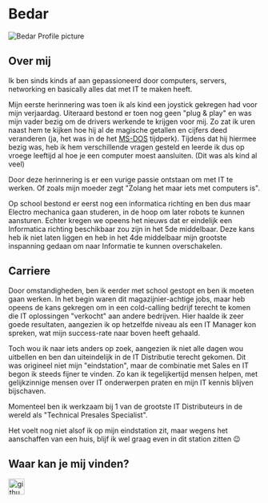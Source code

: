 # Bedar

![Bedar Profile picture](assets/../../assets/images/bedar/bedar_profile.jpg)

## Over mij

Ik ben sinds kinds af aan gepassioneerd door computers, servers, networking en basically alles dat met IT te maken heeft.

Mijn eerste herinnering was toen ik als kind een joystick gekregen had voor mijn verjaardag. Uiteraard bestond er toen nog geen "plug & play" en was mijn vader bezig om de drivers werkende te krijgen voor mij. Zo zat ik uren naast hem te kijken hoe hij al de magische getallen en cijfers deed veranderen (ja, het was in de het [MS-DOS](../operating_systems/msdos.md) tijdperk). Tijdens dat hij hiermee bezig was, heb ik hem verschillende vragen gesteld en leerde ik dus op vroege leeftijd al hoe je een computer moest aansluiten. (Dit was als kind al veel)

Door deze herinnering is er een vurige passie ontstaan om met IT te werken. Of zoals mijn moeder zegt "Zolang het maar iets met computers is".

Op school bestond er eerst nog een informatica richting en ben dus maar Electro mechanica gaan studeren, in de hoop om later robots te kunnen aansturen.
Echter kregen we opeens het nieuws dat er eindelijk een Informatica richting beschikbaar zou zijn in het 5de middelbaar.
Deze kans heb ik niet laten liggen en heb in het 4de middelbaar mijn grootste inspanning gedaan om naar Informatie te kunnen overschakelen.

## Carriere

Door omstandigheden, ben ik eerder met school gestopt en ben ik moeten gaan werken. In het begin waren dit magazijnier-achtige jobs, maar heb opeens de kans gekregen om in een cold-calling bedrijf terecht te komen die IT oplossingen "verkocht" aan andere bedrijven. Hier haalde ik zeer goede resultaten, aangezien ik op hetzelfde niveau als een IT Manager kon spreken, wat mijn success-rate naar boven heeft gehaald.

Toch wou ik naar iets anders op zoek, aangezien ik niet alle dagen wou uitbellen en ben dan uiteindelijk in de IT Distributie terecht gekomen.
Dit was origineel niet mijn "eindstation", maar de combinatie met Sales en IT begon ik steeds fijner te vinden. Zo kan ik tegelijkertijd mensen helpen, met gelijkzinnige mensen over IT onderwerpen praten en mijn IT kennis blijven bijschaven.

Momenteel ben ik werkzaam bij 1 van de grootste IT Distributeurs in de wereld als "Technical Presales Specialist".

Het voelt nog niet alsof ik op mijn eindstation zit, maar wegens het aanschaffen van een huis, blijf ik wel graag even in dit station zitten :wink:

## Waar kan je mij vinden?

<a href="https://github.com/bedar89"><img src="https://github.githubassets.com/images/modules/logos_page/GitHub-Mark.png" alt="github" width="32"></a>
